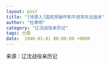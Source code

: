 ```yaml
---
layout: post
title: "[待录入]国民党破坏和平进攻东北始末"
author: "杜聿明"
category: "辽沈战役亲历记"
tags: 分类
date:  1946-01-01 00:00:00 +0000
---
```

来源：辽沈战役亲历记

